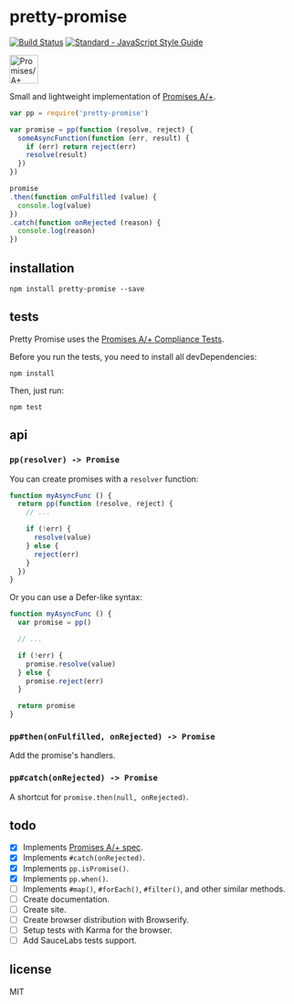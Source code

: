 # pretty-promise

[![Build Status](https://travis-ci.org/gsantiago/pretty-promise.svg?branch=master)](https://travis-ci.org/gsantiago/pretty-promise)
[![Standard - JavaScript Style Guide](https://img.shields.io/badge/code%20style-standard-brightgreen.svg)](http://standardjs.com/)

<a href="https://promisesaplus.com/">
  <img src="https://rawgit.com/promises-aplus/promises-spec/master/logo.svg" with="50" height="50" alt="Promises/A+ logo"
  title="Promises/A+ 1.0 compliant"/>
</a>

Small and lightweight implementation of [Promises A/+](https://promisesaplus.com).

```js
var pp = require('pretty-promise')

var promise = pp(function (resolve, reject) {
  someAsyncFunction(function (err, result) {
    if (err) return reject(err)
    resolve(result)
  })
})

promise
.then(function onFulfilled (value) {
  console.log(value)
})
.catch(function onRejected (reason) {
  console.log(reason)
})
```

## installation

`npm install pretty-promise --save`

## tests

Pretty Promise uses the [Promises A/+ Compliance Tests](https://github.com/promises-aplus/promises-tests).

Before you run the tests, you need to install all devDependencies:

`npm install`

Then, just run:

`npm test`

## api

### `pp(resolver) -> Promise`

You can create promises with a `resolver` function:

```js
function myAsyncFunc () {
  return pp(function (resolve, reject) {
    // ...

    if (!err) {
      resolve(value)
    } else {
      reject(err)
    }
  })
}
```

Or you can use a Defer-like syntax:

```js
function myAsyncFunc () {
  var promise = pp()

  // ...

  if (!err) {
    promise.resolve(value)
  } else {
    promise.reject(err)
  }

  return promise
}
```

### `pp#then(onFulfilled, onRejected) -> Promise`

Add the promise's handlers.

### `pp#catch(onRejected) -> Promise`

A shortcut for `promise.then(null, onRejected)`.

## todo

- [x] Implements [Promises A/+ spec](https://promisesaplus.com).
- [x] Implements `#catch(onRejected)`.
- [x] Implements `pp.isPromise()`.
- [x] Implements `pp.when()`.
- [ ] Implements `#map()`, `#forEach()`, `#filter()`, and other similar methods.
- [ ] Create documentation.
- [ ] Create site.
- [ ] Create browser distribution with Browserify.
- [ ] Setup tests with Karma for the browser.
- [ ] Add SauceLabs tests support.

## license

MIT
